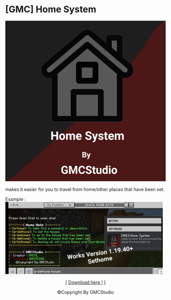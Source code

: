 # [GMC] Home System

![](pack_icon.png?raw=true)

makes it easier for you to travel from home/other places that have been set.

Example :
![](thumbnail.png?raw=true)

<p align="center">[ <a href="https://GMCStudio.ddna.net/">Download here !</a> ]</p>

<p align="center">©Copyright By GMCStudio</p>
